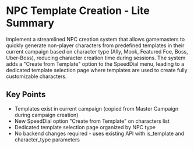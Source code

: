 # NPC Template Creation - Lite Summary

Implement a streamlined NPC creation system that allows gamemasters to quickly generate non-player characters from predefined templates in their current campaign based on character type (Ally, Mook, Featured Foe, Boss, Uber-Boss), reducing character creation time during sessions. The system adds a "Create from Template" option to the SpeedDial menu, leading to a dedicated template selection page where templates are used to create fully customizable characters.

## Key Points
- Templates exist in current campaign (copied from Master Campaign during campaign creation)
- New SpeedDial option "Create from Template" on characters list
- Dedicated template selection page organized by NPC type
- No backend changes required - uses existing API with is_template and character_type parameters